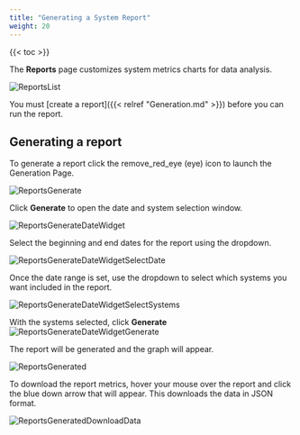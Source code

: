 ```yaml
---
title: "Generating a System Report"
weight: 20
---
```



{{< toc >}}

The **Reports** page customizes system metrics charts for data analysis.

![ReportsList](/images/TrueCommand/2.0/ReportsList.png "Reports List")

You must [create a report]({{< relref "Generation.md" >}}) before you can run the report.

## Generating a report

To generate a report click the <mat-icon role="img" class="mat-icon notranslate material-icons mat-icon-no-color" aria-hidden="true">remove_red_eye</mat-icon> (eye) icon to launch the Generation Page.

![ReportsGenerate](/images/TrueCommand/2.0/ReportsGenerate.png "Reports Generate")

Click **Generate** to open the date and system selection window.

![ReportsGenerateDateWidget](/images/TrueCommand/2.0/ReportsGenerateDateWidget.png "Reports Generate Date Widget")

Select the beginning and end dates for the report using the dropdown.

![ReportsGenerateDateWidgetSelectDate](/images/TrueCommand/2.0/ReportsGenerateDateWidgetSelectDate.png "Reports Generate Date Widget Select Date")

Once the date range is set, use the dropdown to select which systems you want included in the report.

![ReportsGenerateDateWidgetSelectSystems](/images/TrueCommand/2.0/ReportsGenerateDateWidgetSelectSystems.png "Reports Generate Date Widget Select Systems")

With the systems selected, click **Generate**
![ReportsGenerateDateWidgetGenerate](/images/TrueCommand/2.0/ReportsGenerateDateWidgetGenerate.png "Reports Generate Date Widget Generate")

The report will be generated and the graph will appear. 

![ReportsGenerated](/images/TrueCommand/2.0/ReportsGenerated.png "ReportsGenerated")

To download the report metrics, hover your mouse over the report and click the blue down arrow that will appear.  This downloads the data in JSON format. 

![ReportsGeneratedDownloadData](/images/TrueCommand/2.0/ReportsGeneratedDownloadData.png "Reports Generated Download Data")